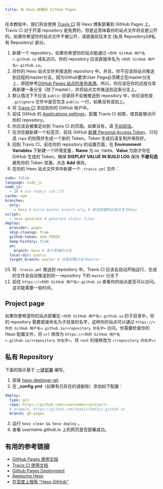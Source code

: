 ```yaml
---
title: 将 Hexo 部署到 GitHub Pages
---
```


在本教程中，我们将会使用 [Travis CI](https://travis-ci.com/) 将 Hexo 博客部署到 GitHub Pages 上。Travis CI 对于开源 repository 是免费的，但是这意味着你的站点文件将会是公开的。如果你希望你的站点文件不被公开，请直接前往本文 [私有 Repository](#私有 Repository) 部分。

1. 新建一个 repository。如果你希望你的站点能通过 `<你的 GitHub 用户名>.github.io` 域名访问，你的 repository 应该直接命名为 `<你的 GitHub 用户名>.github.io`。
2. 将你的 Hexo 站点文件夹推送到 repository 中。并且，你不应该将站点推送到远程的master分支。因为Github要求User Page必须建立在master分支上，原因参考[GitHub Pages 站点的发布来源](https://help.github.com/cn/github/working-with-github-pages/about-github-pages)。所以，你应该在你的远程仓库再新建一条分支（除了master），并将站点文件推送到这条分支上。
3. 默认情况下不应该 `public` 目录将不会被推送到 repository 中，你应该检查 `.gitignore` 文件中是否包含 `public` 一行，如果没有请加上。
4. 将 [Travis CI](https://github.com/marketplace/travis-ci) 添加到你的 GitHub 账户中。
5. 前往 GitHub 的 [Applications settings](https://github.com/settings/installations)，配置 Travis CI 权限，使其能够访问你的 repository。
6. 你应该会被重定向到 Travis CI 的页面。如果没有，请 [手动前往](https://travis-ci.com/)。
7. 在浏览器新建一个标签页，前往 GitHub [新建 Personal Access Token](https://github.com/settings/tokens)，只勾选 `repo` 的权限并生成一个新的 Token。Token 生成后请复制并保存好。
8. 回到 Travis CI，前往你的 repository 的设置页面，在 **Environment Variables** 下新建一个环境变量，**Name** 为 `GH_TOKEN`，**Value** 为刚才你在 GitHub 生成的 Token。确保 **DISPLAY VALUE IN BUILD LOG** 保持 **不被勾选** 避免你的 Token 泄漏。点击 **Add** 保存。
9. 在你的 Hexo 站点文件夹中新建一个 `.travis.yml` 文件：

```yml
sudo: false
language: node_js
node_js:
  - 10 # use nodejs v10 LTS
cache: npm
branches:
  only:
    - hexo # build master branch only # 假设新建的远程分支为hexo
script:
  - hexo generate # generate static files
deploy:
  provider: pages
  skip-cleanup: true
  github-token: $GH_TOKEN
  keep-history: true
  on:
    branch: hexo # 基于新建的分支
  local-dir: public
  target_branch: master # 设置部署分支为master
```

10. 将 `.travis.yml` 推送到 repository 中。Travis CI 应该会自动开始运行，生成的文件会自动推送到同一 repository 下的 `master` 分支下
11. 前往 `https://<你的 GitHub 用户名>.github.io` 查看你的站点是否可以访问。这可能需要一些时间。

## Project page

如果你更希望你的站点部署在 `<你的 GitHub 用户名>.github.io` 的子目录中，你的 repository 需要直接命名为子目录的名字，这样你的站点可以通过 `https://<你的 GitHub 用户名>.github.io/<repository 的名字>` 访问。你需要检查你的 Hexo 配置文件，将 `url` 修改为 `https://<你的 GitHub 用户名>.github.io/<repository 的名字>`、将 `root` 的值修改为 `/<repository 的名字>/`


## 私有 Repository

下面的指示基于 [一键部署](/docs/one-command-deployment) 编写。

1. 安装 [hexo-deployer-git](https://github.com/hexojs/hexo-deployer-git).
2. 在 **_config.yml**（如果有已存在的请删除）添加如下配置：

  ``` yml
  deploy:
    type: git
    repo: https://github.com/<username>/<project>
    # example, https://github.com/hexojs/hexojs.github.io
    branch: gh-pages
  ```

3. 运行 `hexo clean && hexo deploy` 。
4. 查看 *username*.github.io 上的网页是否部署成功。

## 有用的参考链接

- [GitHub Pages 使用文档](https://help.github.com/categories/github-pages-basics/)
- [Travis CI 使用文档](https://docs.travis-ci.com/user/tutorial/)
- [Github Pages Deployment](https://docs.travis-ci.com/user/deployment/pages/)
- [Awesome Hexo](https://github.com/hexojs/awesome-hexo)
- [在百度上搜索 "Hexo GitHub"](https://www.baidu.com/s?wd=Hexo%20GitHub)
